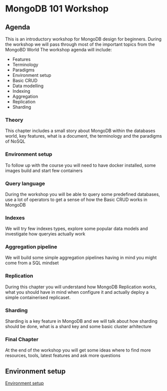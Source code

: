 # MongoDB 101 Workshop

## Agenda
This is an introductory workshop for MongoDB design for beginners.
During the workshop we will pass through most of the important topics from the MongoBD World
The workshop agenda will include:
- Features
- Terminology
- Paradigms
- Environment setup
- Basic CRUD
- Data modelling
- Indexing
- Aggregation
- Replication
- Sharding

### Theory
This chapter includes a small story about MongoDB within the databases world, key features, what is a document, the terminology and the paradigms of NoSQL

### Environment setup
To follow up with the course you will need to have docker installed, some images build and start few containers 

### Query language
During the workshop you will be able to query some predefined databases, use a lot of operators to get a sense of how the Basic CRUD works in MongoDB 

### Indexes
We will try few indexes types, explore some popular data models and investigate how queryies actually work 

### Aggregation pipeline
We will build some simple aggregation pipelines having in mind you might come from a SQL mindset

### Replication
During this chapter you will understand how MongoDB Replication works, what you should have in mind when configure it and actually deploy a simple containerised replicaset. 

### Sharding
Sharding is a key feature in MongoDB and we will talk about how sharding should be done, what is a shard key and some basic cluster arhitecture

### Final Chapter
At the end of the workshop you will get some ideas where to find more resources, tools, latest features and ask more questions


## Environment setup
[Environment setup](Environment-setup.md) 
